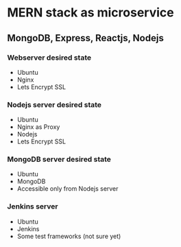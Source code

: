# MERN stack as microservice
## MongoDB, Express, Reactjs, Nodejs

### Webserver desired state
- Ubuntu
- Nginx
- Lets Encrypt SSL

### Nodejs server desired state
- Ubuntu
- Nginx as Proxy
- Nodejs
- Lets Encrypt SSL

### MongoDB server desired state
- Ubuntu
- MongoDB
- Accessible only from Nodejs server

### Jenkins server
- Ubuntu
- Jenkins
- Some test frameworks (not sure yet) 
